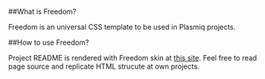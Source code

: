 ##What is Freedom?

Freedom is an universal CSS template to be used in Plasmiq projects.

##How to use Freedom?

Project README is rendered with Freedom skin at <a href="http://plasmiq.github.io/freedom">this site</a>. Feel free to read page source and replicate HTML strucute at own projects.